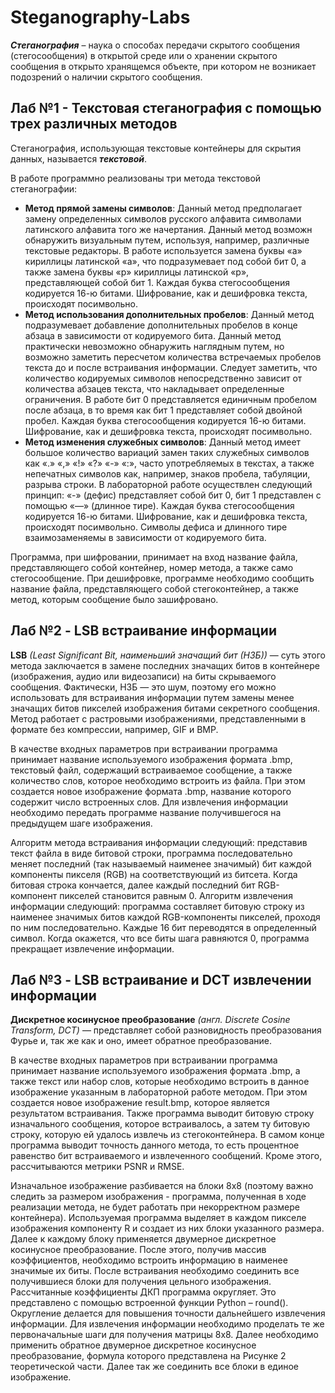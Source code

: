 # Steganography-Labs

***Стеганография*** – наука о способах передачи скрытого сообщения (стегосообщения) в открытой среде или о хранении скрытого сообщения в открыто хранящемся объекте, при
котором не возникает подозрений о наличии скрытого сообщения. 

## Лаб №1 - Текстовая стеганография с помощью трех различных методов

Стеганография, использующая текстовые контейнеры для скрытия данных, называется ***текстовой***.

В работе программно реализованы три метода текстовой стеганографии:
- **Метод прямой замены символов**:
Данный метод предполагает замену определенных символов русского алфавита символами латинского алфавита того же начертания. Данный метод возможн обнаружить визуальным путем, используя, например, различные текстовые редакторы.
В работе используется замена буквы «а» кириллицы латинской «a», что подразумевает под собой бит 0, а также замена буквы «р» кириллицы латинской «p»,
представляющей собой бит 1. Каждая буква стегосообщения кодируется 16-ю битами. Шифрование, как и дешифровка текста, происходят посимвольно.
- **Метод использования дополнительных пробелов**:
Данный метод подразумевает добавление дополнительных пробелов в конце абзаца в зависимости от кодируемого бита. Данный метод практически невозможно обнаружить наглядным путем, но возможно заметить пересчетом количества встречаемых пробелов текста до и после встраивания информации. Следует заметить, что количество кодируемых символов непосредственно зависит от количества абзацев текста, что накладывает определенные ограничения.
В работе бит 0 представляется единичным пробелом после абзаца, в то время как бит 1 представляет собой двойной пробел. Каждая буква стегосообщения кодируется 16-ю битами. Шифрование, как и дешифровка текста, происходят посимвольно.
- **Метод изменения служебных символов**:
Данный метод имеет большое количество вариаций замен таких служебных символов
как «.» «,» «!» «?» «-» «:», часто употребляемых в текстах, а также непечатных символов
как, например, знаков пробела, табуляции, разрыва строки. В лабораторной работе
осуществлен следующий принцип: «-» (дефис) представляет собой бит 0, бит 1
представлен с помощью «—» (длинное тире). Каждая буква стегосообщения кодируется
16-ю битами. Шифрование, как и дешифровка текста, происходят посимвольно.
Символы дефиса и длинного тире взаимозаменяемы в зависимости от кодируемого бита.

Программа, при шифровании, принимает на вход название файла, представляющего
собой контейнер, номер метода, а также само стегосообщение. При дешифровке,
программе необходимо сообщить название файла, представляющего собой
стегоконтейнер, а также метод, которым сообщение было зашифровано.
## Лаб №2 - LSB встраивание информации
**LSB** *(Least Significant Bit, наименьший значащий бит (НЗБ))* — суть этого метода
заключается в замене последних значащих битов в контейнере (изображения, аудио или
видеозаписи) на биты скрываемого сообщения. Фактически,
НЗБ — это шум, поэтому его можно использовать для встраивания информации путем
замены менее значащих битов пикселей изображения битами секретного сообщения. Метод
работает с растровыми изображениями, представленными в формате без компрессии,
например, GIF и BMP.

В качестве входных параметров при встраивании программа принимает название
используемого изображения формата .bmp, текстовый файл, содержащий встраиваемое
сообщение, а также количество слов, которое необходимо встроить из файла. При этом
создается новое изображение формата .bmp, название которого содержит число встроенных
слов. Для извлечения информации необходимо передать программе название
получившегося на предыдущем шаге изображения.

Алгоритм метода встраивания информации следующий: представив текст файла в виде
битовой строки, программа последовательно меняет последний (так называемый наименее
значимый) бит каждой компоненты пикселя (RGB) на соответствующий из битсета. Когда
битовая строка кончается, далее каждый последний бит RGB-компонент пикселей
становится равным 0. Алгоритм извлечения информации следующий: программа
составляет битовую строку из наименее значимых битов каждой RGB-компоненты
пикселей, проходя по ним последовательно. Каждые 16 бит переводятся в определенный
символ. Когда окажется, что все биты шага равняются 0, программа прекращает извлечение
информации.
## Лаб №3 - LSB встраивание и DCT извлечении информации
**Дискретное косинусное преобразование** *(англ. Discrete Cosine Transform, DCT)* —
представляет собой разновидность преобразования Фурье и, так же как и оно, имеет
обратное преобразование. 

В качестве входных параметров при встраивании программа принимает название
используемого изображения формата .bmp, а также текст или набор слов, которые
необходимо встроить в данное изображение указанным в лабораторной работе методом.
При этом создается новое изображение result.bmp, которое является результатом
встраивания. Также программа выводит битовую строку изначального сообщения, которое
встраивалось, а затем ту битовую строку, которую ей удалось извлечь из стегоконтейнера.
В самом конце программа выводит точность данного метода, то есть процентное равенство
бит встраиваемого и извлеченного сообщений. Кроме этого, рассчитываются метрики
PSNR и RMSE.

Изначальное изображение разбивается
на блоки 8х8 (поэтому важно следить за размером изображения - программа, полученная в
ходе реализации метода, не будет работать при некорректном размере контейнера).
Используемая программа выделяет в каждом пикселе изображения компоненту R и создает
из них блоки указанного размера. Далее к каждому блоку применяется двумерное
дискретное косинусное преобразование. После этого, получив массив коэффициентов, необходимо встроить
информацию в наименее значимые их биты. После встраивания необходимо
соединить все получившиеся блоки для получения цельного изображения. 
Рассчитанные коэффициенты ДКП программа
округляет. Это представлено с помощью встроенной функции Python – round(). Округление
делается для повышения точности дальнейшего извлечения информации.
Для извлечения информации необходимо проделать те же первоначальные шаги для
получения матрицы 8х8. Далее необходимо применить обратное двумерное дискретное
косинусное преобразование, формула которого представлена на Рисунке 2 теоретической
части. Далее так же соединить все блоки в единое изображение.
